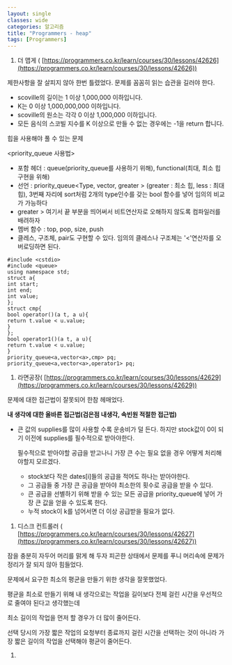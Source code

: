 ```yaml
---
layout: single
classes: wide
categories: 알고리즘
title: "Programmers - heap"
tags: [Programmers]
---
```


1. 더 맵게 ( [https://programmers.co.kr/learn/courses/30/lessons/42626](https://programmers.co.kr/learn/courses/30/lessons/42626))

제한사항을 잘 살피지 않아 한번 틀렸었다. 문제를 꼼꼼히 읽는 습관을 길러야 한다.

- scoville의 길이는 1 이상 1,000,000 이하입니다.
- K는 0 이상 1,000,000,000 이하입니다.
- scoville의 원소는 각각 0 이상 1,000,000 이하입니다.
- 모든 음식의 스코빌 지수를 K 이상으로 만들 수 없는 경우에는 -1을 return 합니다.

힙을 사용해야 풀 수 있는 문제

<priority_queue 사용법>

- 포함 헤더 : queue(priority_queue를 사용하기 위해), functional(최대, 최소 힙 구현을 위해)
- 선언 : priority_queue<Type, vector<type>, greater<type> > (greater : 최소 힙, less : 최대 힙), 3번째 자리에 sort처럼 2개의 type인수를 갖는 bool 함수를 넣어 임의의 비교가 가능하다
- greater<type> > 여기서 끝 부분을 띄어써서 비트연산자로 오해하지 않도록 컴파일러를 배려하자
- 멤버 함수 : top, pop, size, push
- 클레스, 구조체, pair도 구현할 수 있다. 임의의 클레스나 구조체는 '<'연산자를 오버로딩하면 된다.

```
#include <cstdio>
#include <queue>
using namespace std;
struct a{
int start;
int end;
int value;
};
struct cmp{
bool operator()(a t, a u){
return t.value < u.value;
}
};
bool operator1()(a t, a u){
return t.value < u.value;
}
priority_queue<a,vector<a>,cmp> pq;
priority_queue<a,vector<a>,operator1> pq;
```

1. 라면공장( [https://programmers.co.kr/learn/courses/30/lessons/42629](https://programmers.co.kr/learn/courses/30/lessons/42629))

문제에 대한 접근법이 잘못되어 한참 헤매었다.

**내 생각에 대한 올바른 접근법(검은점 내생각, 속빈원 적절한 접근법)**

- 큰 값의 supplies를 많이 사용할 수록 운송비가 덜 든다. 하지만 stock값이 0이 되기 이전에 supplies를 필수적으로 받아야한다.

    필수적으로 받아야할 공급을 받고나니 가장 큰 수는 필요 없을 경우 어떻게 처리해야할지 모르겠다.

    - stock보다 작은 dates[i]들의 공급을 적어도 하나는 받아야한다.
    - 그 공급들 중 가장 큰 공급을 받아야 최소한의 횟수로 공급을 받을 수 있다.
    - 큰 공급을 선별하기 위해 받을 수 있는 모든 공급을 priority_queue에 넣어 가장 큰 값을 얻을 수 있도록 한다.
    - 누적 stock이 k를 넘어서면 더 이상 공급받을 필요가 없다.
1. 디스크 컨트롤러 ( [https://programmers.co.kr/learn/courses/30/lessons/42627](https://programmers.co.kr/learn/courses/30/lessons/42627))

잠을 충분히 자두어 머리를 맑게 해 두자 피곤한 상태에서 문제를 푸니 머리속에 문제가 정리가 잘 되지 않아 힘들었다.

문제에서 요구한 최소의 평균을 만들기 위한 생각을 잘못했었다.

평균을 최소로 만들기 위해 내 생각으로는 작업을 길이보다 전체 걸린 시간을 우선적으로 줄여야 된다고 생각했는데

최소 길이의 작업을 먼저 할 경우가 더 많이 줄어든다.

선택 당시의 가장 짧은 작업의 요청부터 종료까지 걸린 시간을 선택하는 것이 아니라 가장 짧은 길이의 작업을 선택해야 평균이 줄어든다.

1.